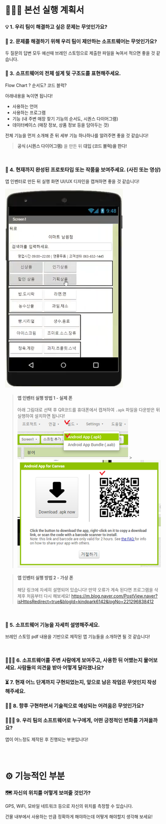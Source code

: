 # 👩🏻‍🏫 본선 실행 계획서

### 💡 1. 우리 팀이 해결하고 싶은 문제는 무엇인가요?

### 💬 2. 문제를 해결하기 위해 우리 팀이 제안하는 소프트웨어는 무엇인가요?

두 질문의 답변 모두 예선때 브레인 스토밍으로 제출한 파일을 녹여서 적으면 좋을 것 같습니다.
<br>

### 📐 3. 소프트웨어의 전체 설계 및 구조도를 표현해주세요.

Flow Chart ? 순서도? 코드 블럭?

아래내용을 녹이면 됩니다!

- 사용하는 언어
- 사용하는 프로그램
- 기능 (내 주변 매장 찾기 기능의 순서도, 시퀀스 다이어그램)
- 데이터베이스 (매장 정보, 상품 정보 등을 담아두는 것)

전체 기능을 먼저 소개해 준 뒤 세부 기능 하나하나를 알려주면 좋을 것 같습니다!

> **공식 (시퀀스 다이어그램)** 을 만든 뒤 **대입 (코드 블럭)을 한다!**

<br>

### 📝 4. 현재까지 완성된 프로토타입 또는 작품을 보여주세요. (사진 또는 영상)

앱 인벤터로 만든 뒤 실행 화면 UI/UX 디자인을 캡쳐하면 좋을 것 같습니다!

![](Images/2-3.png)

> #### 앱 인벤터 실행 방법 1 - 실제 폰
>
> 아래 그림대로 선택 후 QR코드를 휴대폰에서 캡쳐하여 `.apk` 파일을 다운받은 뒤 실행하여 설치하면 됩니다!
> ![](Images/2-1.png) > ![](Images/2-2.png)

> #### 앱 인벤터 실행 방법 2 - 가상 폰
>
> 해당 링크에 자세히 설명되어 있습니다!
> 만약 오류가 계속 된다면 프로그램을 삭제후 처음부터 다시 해보세요!
> https://m.blog.naver.com/PostView.naver?isHttpsRedirect=true&blogId=kindpark6142&logNo=221296838412

<br>

### 🔧 5. 소프트웨어 기능을 자세히 설명해주세요.

브레인 스토밍 pdf 내용을 기반으로 제작된 앱 기능들을 소개하면 될 것 같습니다!

<br>

### 🧏🏻‍♀️ 6. 소프트웨어를 주변 사람에게 보여주고, 사용한 뒤 어땠는지 물어보세요. 사람들의 의견을 받아 어떻게 달라졌나요?

### ⏳ 7. 현재 어느 단계까지 구현되었는지, 앞으로 남은 작업은 무엇인지 작성해주세요.

### 🤷🏻 8. 향후 구현하면서 기술적으로 예상되는 어려움은 무엇인가요?

### 👩🏻‍🔧 9. 우리 팀의 소프트웨어로 누구에게, 어떤 긍정적인 변화를 가져올까요?

앱이 어느정도 제작된 후 진행되는 부분입니다!

<br><br>

# ⚙️ 기능적인 부분

### 🗺️ 자신의 위치를 어떻게 보여줄 것인가?

GPS, WiFi, 모바일 네트워크 등으로 자신의 위치를 측정할 수 있습니다.

건물 내부에서 사용하는 만큼 정확하게 해야하는데 어떻게 해야할지 생각해 보세요!

<br>
